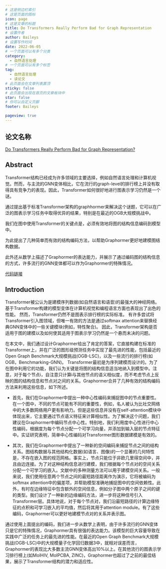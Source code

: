 ```yaml
---
# 这是侧边栏索引
# 这是页面的图标
icon: page
# 这是文章的标题
title: Do Transformers Really Perform Bad for Graph Representation
# 设置作者
author: Baileys
# 设置写作时间
date: 2022-06-05
# 一个页面可以有多个分类
category:
  - 自然语言处理
# 一个页面可以有多个标签
tag:
  - 自然语言处理
  - 读论文
# 此页面会在文章列表置顶
sticky: false
# 此页面会出现在首页的文章板块中
star: false
# 你可以自定义页脚
footer: Baileys

pageview: true
---
```

## 论文名称
[Do Transformers Really Perform Bad for Graph Representation?](https://proceedings.neurips.cc/paper/2021/hash/f1c1592588411002af340cbaedd6fc33-Abstract.html)


## Abstract
Transformer结构已经成为许多领域的主要选择，例如自然语言处理和计算机视觉。然而，与主流的GNN变体相比，它在流行的graph-level的排行榜上并没有取得具有竞争力的表现。因此，Transformer如何很好地进行图表示学习仍然是一个谜。  

通过提出基于标准Transformer架构的graphhormer来解决这个谜题，它可以在广泛的图表示学习任务中取得优异的结果，特别是在最近的OGB大规模挑战中。

我们在图中使用Transformer的关键点是，必须有效地将图的结构信息编码到模型中。

为此提出了几种简单而有效的结构编码方法，以帮助Graphormer更好地建模图结构数据。

此外还从数学上描述了Graphormer的表达能力，并展示了通过编码图的结构信息的方式，许多流行的GNN变体都可以作为Graphormer的特殊情况。

[代码链接](https://github.com/Microsoft/Graphormer)

## Introduction

Transformer被公认为是建模序列数据(如自然语言和语音)的最强大的神经网络。
基于Transformer构建的模型变体在计算机视觉和编程语言方面也表现出了出色的性能。
然而，Transformer仍然不是图表示排行榜的实际标准。
有许多尝试将Transformer引入图领域，但唯一有效的方法是通过softmax attention来替换经典GNN变体中的一些关键模块(例如，特性聚合)。
因此，Transformer架构是否适用于图的建模以及如何使其适用于图表示学习仍然是一个悬而未决的问题。


在本文中，我们通过设计Graphormer给出了肯定的答案，它直接构建在标准的Transformer上，并在广泛的图形级预测任务中实现了最先进的性能，包括最近的Open Graph Benchmark大规模挑战(OGB-LSC)，以及一些流行的排行榜(如OGB，Benchmarking-GNN)。
Transformer最初是为序列建模而设计的。为了在图中利用它的功能，我们认为关键是将图的结构信息适当地纳入到模型中。注意，对于每个节点i，自注意只计算i与其他节点的语义相似度，而不考虑节点上反映的图的结构信息和节点对之间的关系。Graphormer合并了几种有效的结构编码方法来利用这些信息，如下所述。

- 首先，我们在Graphormer中提出一种中心性编码来捕捉图中的节点重要性。在一个图中，不同的节点可能有不同的重要性，例如，名人被认为比社交网络中的大多数网络用户更有影响力。但是这些信息并没有在self-attention模块中体现出来，它主要通过节点语义特征来计算相似性。为了解决这个问题，我们建议在Graphormer中编码节点中心性。特别地，我们利用度中心性进行中心性编码，根据度为每个节点分配一个可学习向量，并添加到输入层的节点特征中。实证研究表明，简单中心性编码对Transformer图形数据建模是有效的。 

- 其次，我们在Graphormer中提出了一种新的空间编码来捕捉节点之间的结构关系。图结构数据与其他结构化数据(如语言、图像)的一个显著的几何特性是，不存在嵌入图的规范网格。事实上，节点只能位于非欧几里得空间中，并且由边连接。为了对这种结构信息进行建模，我们根据每个节点对的空间关系分配一个可学习的嵌入。文献中的多种测量方法可以用于建模空间关系。一般来说，我们使用任意两个节点之间的最短路径距离作为演示，它将被编码为softmax attention中的偏差项，并帮助模型准确地捕捉图中的空间依赖性。此外，有时在边缘特征中包含额外的空间信息，例如分子图中两个原子之间的键的类型。我们设计了一种新的边缘编码方法，进一步将这种信号引入Transformer层。具体地说，对于每个节点对，我们沿最短路径的计算边缘特征的点积和可学习嵌入的平均值，然后将其用于attention module。有了这些编码，Graphormer可以更好地建模节点对的关系并表示图。

通过使用上面提出的编码，我们进一步从数学上表明，由于许多流行的GNN变体只是它的特殊情况，Graphormer具有很强的表达能力。该模型的巨大容量导致在实践中广泛的任务上的最先进的性能。在最近的Open Graph Benchmark大规模挑战(OGB-LSC)中的大规模量子化学回归数据3中，就相对误差而言，Graphormer的表现比大多数主流GNN变体高出10%以上。在其他流行的图表示学习排行榜上(如MolHIV, MolPCBA, ZINC)，Graphormer也超过了之前的最佳结果，展示了Transformer结构的潜力和适应性。






